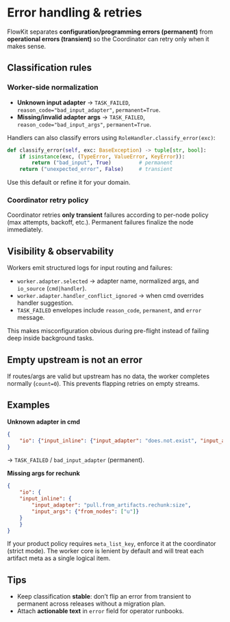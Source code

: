 # Error handling & retries

FlowKit separates **configuration/programming errors (permanent)** from **operational errors (transient)** so the Coordinator can retry only when it makes sense.

## Classification rules

### Worker-side normalization

- **Unknown input adapter** → `TASK_FAILED`, `reason_code="bad_input_adapter"`, `permanent=True`.
- **Missing/invalid adapter args** → `TASK_FAILED`, `reason_code="bad_input_args"`, `permanent=True`.

Handlers can also classify errors using `RoleHandler.classify_error(exc)`:

```python
def classify_error(self, exc: BaseException) -> tuple[str, bool]:
    if isinstance(exc, (TypeError, ValueError, KeyError)):
        return ("bad_input", True)         # permanent
    return ("unexpected_error", False)     # transient
```

Use this default or refine it for your domain.

### Coordinator retry policy

Coordinator retries **only transient** failures according to per-node policy (max attempts, backoff, etc.). Permanent failures finalize the node immediately.

## Visibility & observability

Workers emit structured logs for input routing and failures:

- `worker.adapter.selected` → adapter name, normalized args, and `io_source` (`cmd|handler`).
- `worker.adapter.handler_conflict_ignored` → when cmd overrides handler suggestion.
- `TASK_FAILED` envelopes include `reason_code`, `permanent`, and `error` message.

This makes misconfiguration obvious during pre-flight instead of failing deep inside background tasks.

## Empty upstream is not an error

If routes/args are valid but upstream has no data, the worker completes normally (`count=0`). This prevents flapping retries on empty streams.

## Examples

**Unknown adapter in cmd**
```json
{
    "io": {"input_inline": {"input_adapter": "does.not.exist", "input_args": {}}}
}
```
→ `TASK_FAILED` / `bad_input_adapter` (permanent).

**Missing args for rechunk**
```json
{
    "io": {
    "input_inline": {
        "input_adapter": "pull.from_artifacts.rechunk:size",
        "input_args": {"from_nodes": ["u"]}
    }
    }
}
```
If your product policy requires `meta_list_key`, enforce it at the coordinator (strict mode). The worker core is lenient by default and will treat each artifact meta as a single logical item.

## Tips

- Keep classification **stable**: don’t flip an error from transient to permanent across releases without a migration plan.
- Attach **actionable text** in `error` field for operator runbooks.
